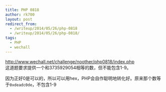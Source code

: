 ```yaml
---
title: PHP 0818
author: rk700
layout: post
redirect_from: 
  - /writeup/2014/05/26/php-0818
  - /writeup/2014/05/26/php-0818/
tags:
  - PHP
  - wechall
---
```

<a title="http://www.wechall.net/challenge/noother/php0818/index.php" href="http://www.wechall.net/challenge/noother/php0818/index.php" target="_blank">http://www.wechall.net/challenge/noother/php0818/index.php</a>  
这道题要求提供一个和3735929054相等的数，但不能包含1-9。

因为正好0是可以的，所以可以用hex，PHP会自作聪明地转化好。原来那个数等于`0xdeadc0de`，不包含1-9
